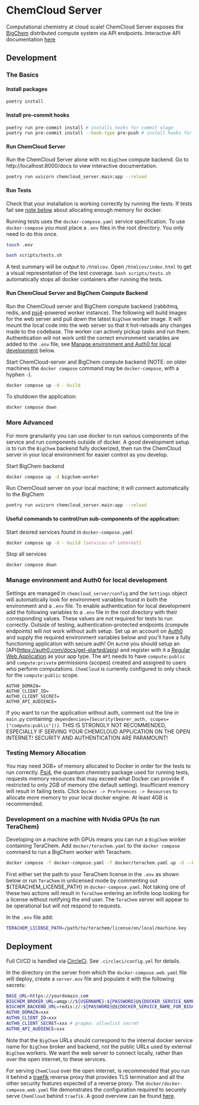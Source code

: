 # ChemCloud Server

Computational chemistry at cloud scale! ChemCloud Server exposes the [BigChem](https://github.com/mtzgroup/bigchem) distributed compute system via API endpoints. Interactive API documentation [here](https://chemcloud.mtzlab.com/docs)

## Development

### The Basics

#### Install packages

```sh
poetry install
```

#### Install pre-commit hooks

```sh
poetry run pre-commit install # installs hooks for commit stage
poetry run pre-commit install --hook-type pre-push # install hooks for push stage
```

#### Run ChemCloud Server

Run the ChemCloud Server alone with no `BigChem` compute backend. Go to http://localhost:8000/docs to view interactive documentation.

```sh
poetry run uvicorn chemcloud_server.main:app --reload
```

#### Run Tests

Check that your installation is working correctly by running the tests. If tests fail see [note below](#testing-memory-allocation) about allocating enough memory for docker.

Running tests uses the `docker-compose.yaml` service specification. To use `docker-compose` you must place a `.env` files in the root directory. You only need to do this once.

```sh
touch .env
```

```sh
bash scripts/tests.sh
```

A test summary will be output to `/htmlcov`. Open `/htmlcov/index.html` to get a visual representation of the test coverage. `bash scripts/tests.sh` automatically stops all docker containers after running the tests.

#### Run ChemCloud Server and BigChem Compute Backend

Run the ChemCloud server and BigChem compute backend (rabbitmq, redis, and [psi4](https://psicode.org/)-powered worker instance). The following will build images for the web server and pull down the latest `BigChem` worker image. It will mount the local code into the web server so that it hot-reloads any changes made to the codebase. The worker can actively pickup tasks and run them. Authentication will not work until the correct environment variables are added to the `.env` file, see [Manage environment and Auth0 for local development](#manage-environment-and-auth0-for-local-development) below.

Start ChemCloud-server and BigChem compute backend (NOTE: on older machines the `docker compose` command may be `docker-compose`, with a hyphen `-`).

```sh
docker compose up -d --build
```

To shutdown the application:

```sh
docker compose down
```

### More Advanced

For more granularity you can use docker to run various components of the service and run components outside of docker. A good development setup is to run the `BigChem` backend fully dockerized, then run the ChemCloud server in your local environment for easier control as you develop.

Start BigChem backend

```sh
docker compose up -d bigchem-worker
```

Run ChemCloud server on your local machine; it will connect automatically to the BigChem

```sh
poetry run uvicorn chemcloud_server.main:app --reload
```

#### Useful commands to control/run sub-components of the application:

Start desired services found in `docker-compose.yaml`

```sh
docker compose up -d --build [services-of-interest]
```

Stop all services

```sh
docker compose down
```

### Manage environment and Auth0 for local development

Settings are managed in `chemcloud_server/config` and the `Settings` object will automatically look for environment variables found in both the environment and a `.env` file. To enable authentication for local development add the following variables to a `.env` file in the root directory with their corresponding values. These values are not required for tests to run correctly. Outside of testing, authentication-protected endpoints (compute endpoints) will not work without auth setup. Set up an account on [Auth0](https://auth0.com/) and supply the required environment variables below and you'll have a fully functioning application with secure auth! On `Auth0` you should setup an [API(https://auth0.com/docs/get-started/apis) and register with it a [Regular Web Application](https://auth0.com/docs/get-started/auth0-overview/create-applications/regular-web-apps) as your app type. The `API` needs to have `compute:public` and `compute:private` permissions (scopes) created and assigned to users who perform computations. `ChemCloud` is currently configured to only check for the `compute:public` scope.

```
AUTH0_DOMAIN=
AUTH0_CLIENT_ID=
AUTH0_CLIENT_SECRET=
AUTH0_API_AUDIENCE=
```

If you want to run the application without auth, comment out the line in `main.py` containing: `dependencies=[Security(bearer_auth, scopes=["compute:public"])]`. THIS IS STRONGLY NOT RECOMMENDED, ESPECIALLY IF SERVING YOUR CHEMCLOUD APPLICATION ON THE OPEN INTERNET! SECURITY AND AUTHENTICATION ARE PARAMOUNT!

### Testing Memory Allocation

You may need 3GB+ of memory allocated to Docker in order for the tests to run correctly. [Psi4](https://psicode.org), the quantum chemistry package used for running tests, requests memory resources that may exceed what Docker can provide if restricted to only 2GB of memory (the default setting). Insufficient memory will result in failing tests. Click `Docker -> Preferences -> Resources` to allocate more memory to your local docker engine. At least 4GB is recommended.

### Development on a machine with Nvidia GPUs (to run TeraChem)

Developing on a machine with GPUs means you can run a `BigChem` worker containing TeraChem. Add `docker/terachem.yaml` to the `docker compose` command to run a BigChem worker with Terachem.

```sh
docker compose -f docker-compose.yaml -f docker/terachem.yaml up -d --build
```

First either set the path to your TeraChem license in the `.env` as shown below or run `TeraChem` in unlicensed mode by commenting out ${TERACHEM_LICENSE_PATH} in `docker-compose.yaml`. Not taking one of these two actions will result in `TeraChem` entering an infinite loop looking for a license without notifying the end user. The `TeraChem` server will appear to be operational but will not respond to requests.

In the `.env` file add:

```sh
TERACHEM_LICENSE_PATH=/path/to/terachem/license/on/local/machine.key
```

## Deployment

Full CI/CD is handled via [CircleCi](https://circleci.com). See `.circleci/config.yml` for details.

In the directory on the server from which the `docker-compose.web.yaml` file will deploy, create a `server.env` file and populate it with the following secrets:

```sh
BASE_URL=https://yourdomain.com
BIGCHEM_BROKER_URL=amqp://${USERNAME}:${PASSWORD}@${DOCKER_SERVICE_NAME_FOR_BIGCHEM_BROKER}:5672 # pragma: allowlist secret
BIGCHEM_BACKEND_URL=redis://:${PASSWORD}@${DOCKER_SERVICE_NAME_FOR_BIGCHEM_BACKEND}:6379/0
AUTH0_DOMAIN=xxx
AUTH0_CLIENT_ID=xxx
AUTH0_CLIENT_SECRET=xxx # pragma: allowlist secret
AUTH0_API_AUDIENCE=xxx
```

Note that the `BigChem` URLs should correspond to the internal docker service name for `BigChem` broker and backend, not the public URLs used by external `BigChem` workers. We want the web server to connect locally, rather than over the open internet, to these services.

For serving `ChemCloud` over the open internet, is recommended that you run it behind a [traefik](https://traefik.io/) reverse proxy that provides TLS termination and all the other security features expected of a reverse proxy. The `docker/docker-compose.web.yaml` file demonstrates the configuration required to securely serve `ChemCloud` behind `traefik`. A good overview can be found [here](https://dockerswarm.rocks/traefik/).
